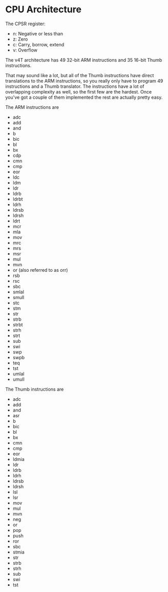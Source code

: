 # CPU Architecture

The CPSR register:
- n: Negative or less than
- z: Zero
- c: Carry, borrow, extend
- v: Overflow

The v4T architecture has 49 32-bit ARM instructions and 35 16-bit Thumb
instructions.

That may sound like a lot, but all of the Thumb instructions have direct
translations to the ARM instructions, so you really only have to program 49
instructions and a Thumb translator. The instructions have a lot of overlapping
complexity as well, so the first few are the hardest. Once you've got a couple
of them implemented the rest are actually pretty easy.

The ARM instructions are
- adc
- add
- and
- b
- bic
- bl
- bx
- cdp
- cmn
- cmp
- eor
- ldc
- ldm
- ldr
- ldrb
- ldrbt
- ldrh
- ldrsb
- ldrsh
- ldrt
- mcr
- mla
- mov
- mrc
- mrs
- msr
- mul
- mvn
- or (also referred to as orr)
- rsb
- rsc
- sbc
- smlal
- smull
- stc
- stm
- str
- strb
- strbt
- strh
- strt
- sub
- swi
- swp
- swpb
- teq
- tst
- umlal
- umull

The Thumb instructions are
- adc
- add
- and
- asr
- b
- bic
- bl
- bx
- cmn
- cmp
- eor
- ldmia
- ldr
- ldrb
- ldrh
- ldrsb
- ldrsh
- lsl
- lsr
- mov
- mul
- mvn
- neg
- or
- pop
- push
- ror
- sbc
- stmia
- str
- strb
- strh
- sub
- swi
- tst
